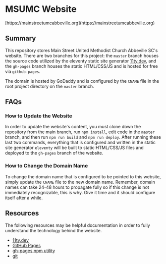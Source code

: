 # MSUMC Website

[https://mainstreetumcabbeville.org](https://mainstreetumcabbeville.org)

## Summary

This repository stores Main Street United Methodist Church Abbeville SC's website. There are two branches for this project: the `master` branch houses the source code utilized by the eleventy static site generator [11ty.dev](https://11ty.dev), and the `gh-pages` branch houses the static HTML/CSS/JS and is hosted for free via `github-pages`. 

The domain is hosted by GoDaddy and is configured by the `CNAME` file in the root project directory on the `master` branch.

## FAQs

### How to Update the Website

In order to update the website's content, you must clone down the repository from the main branch, run `npm install`, edit code in the `master` branch, and then run `npm run build` and `npm run deploy`. After running these last two commands, everything that is configured and written in the static site generator `eleventy` will be built to static HTML/CSS/JS files and deployed to the `gh-pages` branch of the website.

### How to Change the Domain Name

To change the domain name that is configured to be pointed to this website, simply update the `CNAME` file to the new domain name. Remember, domain names can take 24-48 hours to propagate fully so if this change is not immediately recognizable, this is why. Give it time and it should configure itself after a while.

## Resources

The following resources may be helpful documentation in order to fully understand the technology behind the website.

- [11ty.dev](https://11ty.dev)
- [GitHub Pages](https://pages.github.com)
- [gh-pages npm utility](https://npmjs.com/package/gh-pages)
- [git](https://git-scm.com)
